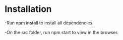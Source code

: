 # Installation
-Run npm install to install all dependencies.

-On the src folder, run npm start to view in the browser.

